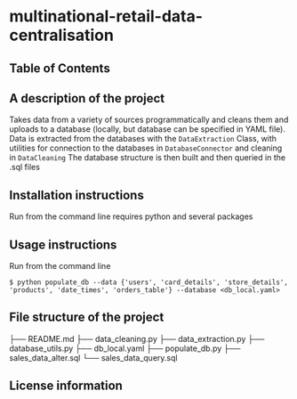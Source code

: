 # multinational-retail-data-centralisation

## Table of Contents 
## A description of the project
Takes data from a variety of sources programmatically and cleans them and uploads to a database (locally, but database can be specified in YAML file).
Data is extracted from the databases with the `DataExtraction` Class, with utilities for connection to the databases in `DatabaseConnector` and cleaning in  `DataCleaning` 
The database structure is then built and then queried in the .sql files
## Installation instructions
Run from the command line requires python and several packages
## Usage instructions
Run from the command line 

`$ python populate_db --data {'users', 'card_details', 'store_details', 'products', 'date_times', 'orders_table'} --database <db_local.yaml> ` 
## File structure of the project

├── README.md
├── data_cleaning.py
├── data_extraction.py
├── database_utils.py
├── db_local.yaml
├── populate_db.py
├── sales_data_alter.sql
└── sales_data_query.sql

## License information
